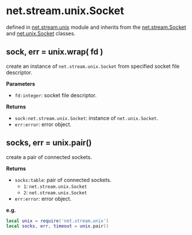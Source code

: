 # net.stream.unix.Socket

defined in [net.stream.unix](../lib/stream/unix.lua) module and inherits from the [net.stream.Socket](net_stream_socket.md) and [net.unix.Socket](net_unix_socket.md) classes.


## sock, err = unix.wrap( fd )

create an instance of `net.stream.unix.Socket` from specified socket file descriptor.

**Parameters**

- `fd:integer`: socket file descriptor.

**Returns**

- `sock:net.stream.unix.Socket`: instance of `net.unix.Socket`.
- `err:error`: error object.


## socks, err = unix.pair()

create a pair of connected sockets.

**Returns**

- `socks:table`: pair of connected sockets.
    - `1`: `net.stream.unix.Socket`
    - `2`: `net.stream.unix.Socket`
- `err:error`: error object.

**e.g.**

```lua
local unix = require('net.stream.unix')
local socks, err, timeout = unix.pair()
```
